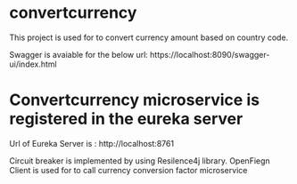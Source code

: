 # convertcurrency
This project is used for to convert currency amount based on country code.

Swagger is avaiable for the below url:
https://localhost:8090/swagger-ui/index.html

# Convertcurrency microservice is registered in the eureka server

 Url of Eureka Server is : http://localhost:8761
 
 Circuit breaker is implemented by using Resilence4j library.
 OpenFiegn Client is used for to call currency conversion factor microservice
 

